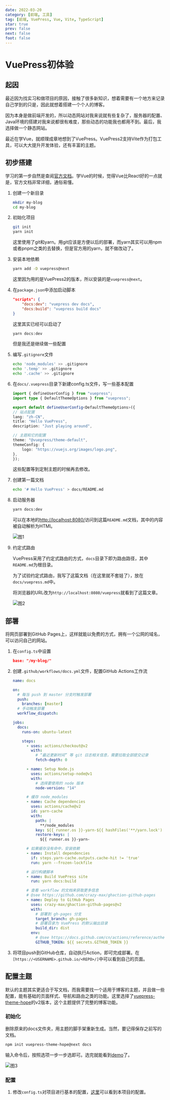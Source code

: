 ```yaml
---
date: 2022-03-20
category: [前端, 工具]
tag: [前端, VuePress, Vue, Vite, TypeScript]
star: true
prev: false
next: false
foot: false
---
```


# VuePress初体验

## 起因

最近因为找实习和做项目的原因，接触了很多新知识，想着需要有一个地方来记录自己学到的只是，因此就想着搭建一个个人的博客。

因为本身是做前端开发的，所以动态网站对我来说就有些复杂了，服务器的配置、Java环境的搭建对我来说都很有难度，那些动态的功能我也都用不到。最后，我选择做一个静态网站。

最近在学Vue，就顺理成章地想到了VuePress。VuePress2支持Vite作为打包工具，可以大大提升开发体验，还有丰富的主题。

## 初步搭建

学习的第一步自然是查阅[官方文档](https://v2.vuepress.vuejs.org/zh/)。学Vue的时候，觉得Vue比React好的一点就是，官方文档非常详细，通俗易懂。

1. 创建一个新目录

    ```sh
    mkdir my-blog
    cd my-blog
    ```

2. 初始化项目

    ```sh
    git init
    yarn init
    ```

    这里使用了git和yarn。用git应该是方便以后的部署，而yarn其实可以用npm或者pnpm之类的去替换，但是官方用的yarn，就不做改动了。

3. 安装本地依赖

    ```sh
    yarn add -D vuepress@next
    ```

    这里因为用的是VuePress2的版本，所以安装的是`vuepress@next`。

4. 在`package.json`中添加启动脚本

    ```json
    "scripts": {
        "docs:dev": "vuepress dev docs",
        "docs:build": "vuepress build docs"
    }
    ```

    这里其实已经可以启动了

    ```sh
    yarn docs:dev
    ```

    但是我还是继续做一些配置

5. 编写`.gitignore`文件

    ```sh
    echo 'node_modules' >> .gitignore
    echo '.temp' >> .gitignore
    echo '.cache' >> .gitignore
    ```

6. 在`docs/.vuepress`目录下新建config.ts文件，写一些基本配置

    ```ts
    import { defineUserConfig } from "vuepress";
    import type { DefaultThemeOptions } from "vuepress";

    export default defineUserConfig<DefaultThemeOptions>({
    // 站点配置
    lang: "zh-CN",
    title: "Hello VuePress",
    description: "Just playing around",

    // 主题和它的配置
    theme: "@vuepress/theme-default",
    themeConfig: {
        logo: "https://vuejs.org/images/logo.png",
    },
    });
    ```

    这些配置等到定制主题的时候再去修改。

7. 创建第一篇文档

    ```sh
    echo '# Hello VuePress' > docs/README.md
    ```

8. 启动服务器

    ```sh
    yarn docs:dev
    ```

    可以在本地的[http://localhost:8080/](http://localhost:8080/)访问到这篇`README.md`文档，其中的内容被自动解析为HTMl。

    ![图1](./1.png)

9. 约定式路由

    VuePress采用了约定式路由的方式，`docs`目录下即为路由路径，其中`README.md`为根目录。

    为了试验约定式路由，我写了这篇文档（在这里就不套娃了），放在`docs/vuepress.md`中。

    将浏览器的URL改为`http://localhost:8080/vuepress`就看到了这篇文章。

    ![图2](./2.png)

## 部署

将网页部署到GitHub Pages上，这样就能以免费的方式，拥有一个公网的域名，可以访问自己的网站。

1. 在`config.ts`中设置

    ```json
    base: "/my-blog/"
    ```

2. 创建`.github/workflows/docs.yml`文件，配置GitHub Actions工作流

    ```yml
    name: docs
    
    on:
      # 每当 push 到 master 分支时触发部署
      push:
        branches: [master]
      # 手动触发部署
      workflow_dispatch:
    
    jobs:
      docs:
        runs-on: ubuntu-latest
    
        steps:
          - uses: actions/checkout@v2
            with:
              # “最近更新时间” 等 git 日志相关信息，需要拉取全部提交记录
              fetch-depth: 0
    
          - name: Setup Node.js
            uses: actions/setup-node@v1
            with:
              # 选择要使用的 node 版本
              node-version: "14"
    
          # 缓存 node_modules
          - name: Cache dependencies
            uses: actions/cache@v2
            id: yarn-cache
            with:
              path: |
                **/node_modules
              key: ${{ runner.os }}-yarn-${{ hashFiles('**/yarn.lock') }}
              restore-keys: |
                ${{ runner.os }}-yarn-
    
          # 如果缓存没有命中，安装依赖
          - name: Install dependencies
            if: steps.yarn-cache.outputs.cache-hit != 'true'
            run: yarn --frozen-lockfile
    
          # 运行构建脚本
          - name: Build VuePress site
            run: yarn docs:build
    
          # 查看 workflow 的文档来获取更多信息
          # @see https://github.com/crazy-max/ghaction-github-pages
          - name: Deploy to GitHub Pages
            uses: crazy-max/ghaction-github-pages@v2
            with:
              # 部署到 gh-pages 分支
              target_branch: gh-pages
              # 部署目录为 VuePress 的默认输出目录
              build_dir: dist
            env:
              # @see https://docs.github.com/cn/actions/reference/authentication-in-a-workflow#about-the-github_token-secret
              GITHUB_TOKEN: ${{ secrets.GITHUB_TOKEN }}
    ```

3. 将项目push到GitHub仓库，自动执行Action，即可完成部署。在`[https://<USERNAME>.github.io/<REPO>/]`中可以看到自己的页面。

## 配置主题

默认的主题其实更适合于写文档，而我需要找一个适用于博客的主题，并且做一些配置，能有基础的页面样式、导航和路由之类的功能。这里选择了[vuepress-theme-hope](https://vuepress-theme-hope.github.io/v2/zh/)的v2版本，这个主题提供了完整的博客功能。

### 初始化

删除原来的docs文件夹，用主题的脚手架重新生成。当然，要记得保存之前写的文档。

```sh
npm init vuepress-theme-hope@next docs
```

输入命令后，按照选项一步一步选即可。选完就能看到[demo](http://localhost:8080/)了。

![图3](./3.png)

### 配置

1. 修改`config.ts`对项目进行基本的配置，[这里](https://github.com/xiafrog/my-blog/blob/master/docs/.vuepress/config.ts)可以看到本项目的配置。
